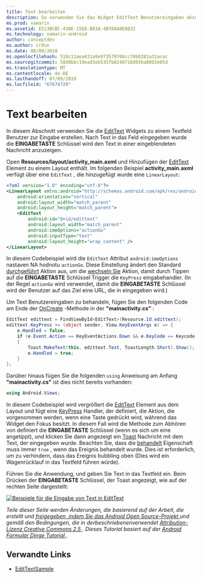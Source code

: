 ```yaml
---
title: Text bearbeiten
description: So verwenden Sie das Widget EditText Benutzereingaben akzeptieren.
ms.prod: xamarin
ms.assetid: E513BCBC-438E-15E8-B83A-4B768A8E8B32
ms.technology: xamarin-android
author: conceptdev
ms.author: crdun
ms.date: 08/09/2018
ms.openlocfilehash: 518c13aea431a8e973579768cc70b8281a31acac
ms.sourcegitcommit: 58d8bbc19ead3eb535fb8248710d93ba0892e05d
ms.translationtype: MT
ms.contentlocale: de-DE
ms.lasthandoff: 07/09/2019
ms.locfileid: "67674729"
---
```

# <a name="edit-text"></a>Text bearbeiten

In diesem Abschnitt verwenden Sie die [EditText](https://developer.xamarin.com/api/type/Android.Widget.EditText/) Widgets zu einem Textfeld Benutzer zur Eingabe erstellen. Nach Text in das Feld eingegeben wurde die **EINGABETASTE** Schlüssel wird den Text in einer eingeblendeten Nachricht anzuzeigen.

Open **Resources/layout/activity_main.axml** und Hinzufügen der [EditText](https://developer.xamarin.com/api/type/Android.Widget.EditText/) Element zu einem Layout enthält. Im folgenden Beispiel **activity_main.axml** verfügt über eine `EditText` , die hinzugefügt wurde eine `LinearLayout`:

```xml
<?xml version="1.0" encoding="utf-8"?>
<LinearLayout xmlns:android="http://schemas.android.com/apk/res/android"
    android:orientation="vertical"
    android:layout_width="match_parent"
    android:layout_height="match_parent">
    <EditText
        android:id="@+id/edittext"
        android:layout_width="match_parent"
        android:imeOptions="actionGo"
        android:inputType="text"
        android:layout_height="wrap_content" />
</LinearLayout>
```

In diesem Codebeispiel wird die `EditText` Attribut `android:imeOptions` nastaven NA hodnotu `actionGo`. Diese Einstellung ändert den Standard [durchgeführt](https://developer.android.com/reference/android/view/inputmethod/EditorInfo#IME_ACTION_DONE) Aktion aus, um die [wechseln Sie](https://developer.android.com/reference/android/view/inputmethod/EditorInfo#IME_ACTION_GO) Aktion, damit durch Tippen auf die **EINGABETASTE** Schlüssel Trigger die `KeyPress` eingabehandler.
(In der Regel `actionGo` wird verwendet, damit die **EINGABETASTE** Schlüssel wird der Benutzer auf das Ziel eine URL, die in eingegeben wird.)

Um Text Benutzereingaben zu behandeln, fügen Sie den folgenden Code am Ende der [OnCreate](https://developer.xamarin.com/api/member/Android.App.Activity.OnCreate/) -Methode in der **"mainactivity.cs"** :

```csharp
EditText edittext = FindViewById<EditText>(Resource.Id.edittext);
edittext.KeyPress += (object sender, View.KeyEventArgs e) => {
    e.Handled = false;
    if (e.Event.Action == KeyEventActions.Down && e.KeyCode == Keycode.Enter) 
    {
        Toast.MakeText(this, edittext.Text, ToastLength.Short).Show();
        e.Handled = true;
    }
};
```

Darüber hinaus fügen Sie die folgenden `using` Anweisung am Anfang **"mainactivity.cs"** ist dies nicht bereits vorhanden:

```csharp
using Android.Views;
```

In diesem Codebeispiel wird vergrößert die [EditText](https://developer.xamarin.com/api/type/Android.Widget.EditText/) Element aus dem Layout und fügt eine [KeyPress](https://developer.xamarin.com/api/event/Android.Views.View.KeyPress/) Handler, der definiert, die Aktion, die vorgenommen werden, wenn eine Taste gedrückt wird, während das Widget den Fokus besitzt. In diesem Fall wird die Methode zum Abhören von definiert die **EINGABETASTE** Schlüssel (wenn es sich um eine angetippt), und klicken Sie dann angezeigt ein [Toast](https://developer.xamarin.com/api/type/Android.Widget.Toast/) Nachricht mit dem Text, der eingegeben wurde. Beachten Sie, dass die [behandelt](https://developer.xamarin.com/api/property/Android.Views.View+KeyEventArgs.Handled/) Eigenschaft muss immer `true` , wenn das Ereignis behandelt wurde. Dies ist erforderlich, um zu verhindern, dass das Ereignis bubbling oben (Dies wird ein Wagenrücklauf in das Textfeld führen würde).

Führen Sie die Anwendung, und geben Sie Text in das Textfeld ein. Beim Drücken der **EINGABETASTE** Schlüssel, der Toast angezeigt, wie auf der rechten Seite dargestellt:

[![Beispiele für die Eingabe von Text in EditText](edit-text-images/edit-text-sml.png)](edit-text-images/edit-text.png#lightbox)

*Teile dieser Seite werden Änderungen, die basierend auf der Arbeit, die erstellt und* [ *freigegeben, indem Sie das Android Open Source-Projekt* ](http://code.google.com/policies.html) *und gemäß den Bedingungen, die in derbeschriebenenverwendet* [ *Attribution-Lizenz Creative Commons 2.5* ](http://creativecommons.org/licenses/by/2.5/) *. Dieses Tutorial basiert auf der* [ *Android Formular Dinge Tutorial* ](https://developer.android.com/resources/tutorials/views/hello-formstuff.html) *.*


## <a name="related-links"></a>Verwandte Links

- [EditTextSample](https://developer.xamarin.com/samples/monodroid/UserInterface/EditTextSample/)
